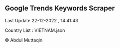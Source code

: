 

## Google Trends Keywords Scraper 
 
Last Update 22-12-2022 , 14:41:43

Country List :
VIETNAM.json



© Abdul Muttaqin 

